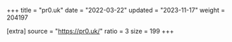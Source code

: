 +++
title = "pr0.uk"
date = "2022-03-22"
updated = "2023-11-17"
weight = 204197

[extra]
source = "https://pr0.uk/"
ratio = 3
size = 199
+++

